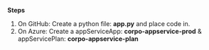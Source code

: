 **Steps**

1. On GitHub: Create a python file: **app.py** and place code in.
2. On Azure: Create a appServiceApp: **corpo-appservice-prod** & appServicePlan: **corpo-appservice-plan**
